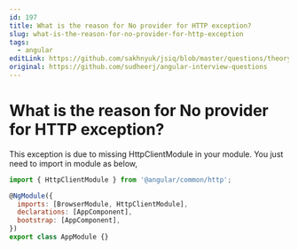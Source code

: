 ```yaml
---
id: 197
title: What is the reason for No provider for HTTP exception?
slug: what-is-the-reason-for-no-provider-for-http-exception
tags:
  - angular
editLink: https://github.com/sakhnyuk/jsiq/blob/master/questions/theory/angular/197.md
original: https://github.com/sudheerj/angular-interview-questions
---
```


# What is the reason for No provider for HTTP exception?

This exception is due to missing HttpClientModule in your module. You just need to import in module as below,

```javascript
import { HttpClientModule } from '@angular/common/http';

@NgModule({
  imports: [BrowserModule, HttpClientModule],
  declarations: [AppComponent],
  bootstrap: [AppComponent],
})
export class AppModule {}
```